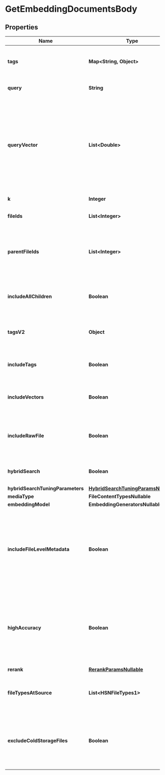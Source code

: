 

# GetEmbeddingDocumentsBody


## Properties

| Name | Type | Description | Notes |
|------------ | ------------- | ------------- | -------------|
|**tags** | **Map&lt;String, Object&gt;** | A set of tags to limit the search to. Deprecated and may be removed in the future. |  [optional] |
|**query** | **String** | Query for which to get related chunks and embeddings. |  |
|**queryVector** | **List&lt;Double&gt;** | Optional query vector for which to get related chunks and embeddings. It must have been         generated by the same model used to generate the embeddings across which the search is being conducted. Cannot         provide both &#x60;query&#x60; and &#x60;query_vector&#x60;. |  [optional] |
|**k** | **Integer** | Number of related chunks to return. |  |
|**fileIds** | **List&lt;Integer&gt;** | Optional list of file IDs to limit the search to |  [optional] |
|**parentFileIds** | **List&lt;Integer&gt;** | Optional list of parent file IDs to limit the search to. A parent file describes a file to which         another file belongs (e.g. a folder) |  [optional] |
|**includeAllChildren** | **Boolean** | Flag to control whether or not to include all children of filtered files in the embedding search. |  [optional] |
|**tagsV2** | **Object** | A set of tags to limit the search to. Use this instead of &#x60;tags&#x60;, which is deprecated. |  [optional] |
|**includeTags** | **Boolean** | Flag to control whether or not to include tags for each chunk in the response. |  [optional] |
|**includeVectors** | **Boolean** | Flag to control whether or not to include embedding vectors in the response. |  [optional] |
|**includeRawFile** | **Boolean** | Flag to control whether or not to include a signed URL to the raw file containing each chunk         in the response. |  [optional] |
|**hybridSearch** | **Boolean** | Flag to control whether or not to perform hybrid search. |  [optional] |
|**hybridSearchTuningParameters** | [**HybridSearchTuningParamsNullable**](HybridSearchTuningParamsNullable.md) |  |  [optional] |
|**mediaType** | **FileContentTypesNullable** |  |  [optional] |
|**embeddingModel** | **EmbeddingGeneratorsNullable** |  |  [optional] |
|**includeFileLevelMetadata** | **Boolean** | Flag to control whether or not to include file-level metadata in the response. This metadata         will be included in the &#x60;content_metadata&#x60; field of each document along with chunk/embedding level metadata. |  [optional] |
|**highAccuracy** | **Boolean** | Flag to control whether or not to perform a high accuracy embedding search. By default, this is set to false.         If true, the search may return more accurate results, but may take longer to complete. |  [optional] |
|**rerank** | [**RerankParamsNullable**](RerankParamsNullable.md) |  |  [optional] |
|**fileTypesAtSource** | **List&lt;HSNFileTypes1&gt;** | Filter files based on their type at the source (for example help center tickets and articles) |  [optional] |
|**excludeColdStorageFiles** | **Boolean** | Flag to control whether or not to exclude files that are not in hot storage. If set to False, then an error will be returned if any filtered         files are in cold storage. |  [optional] |



